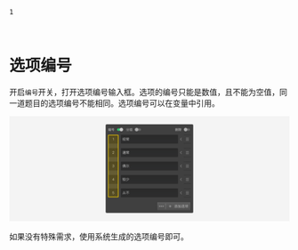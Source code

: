 ```index
1
```
```tag

```
```summary

```
# 选项编号
开启`编号`开关，打开选项编号输入框。选项的编号只能是数值，且不能为空值，同一道题目的选项编号不能相同。选项编号可以在变量中引用。

<img src='../assets/03optionSetting/01optionNumber/number.png'>

如果没有特殊需求，使用系统生成的选项编号即可。